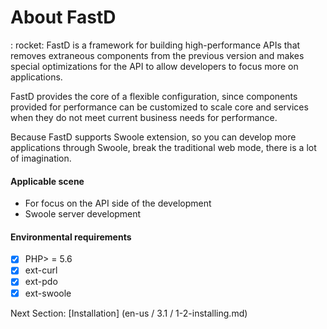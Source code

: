 # About FastD

: rocket: FastD is a framework for building high-performance APIs that removes extraneous components from the previous version and makes special optimizations for the API to allow developers to focus more on applications.

FastD provides the core of a flexible configuration, since components provided for performance can be customized to scale core and services when they do not meet current business needs for performance.

Because FastD supports Swoole extension, so you can develop more applications through Swoole, break the traditional web mode, there is a lot of imagination.

#### Applicable scene

* For focus on the API side of the development
* Swoole server development

#### Environmental requirements

- [x] PHP> = 5.6
- [x] ext-curl
- [x] ext-pdo
- [x] ext-swoole

Next Section: [Installation] (en-us / 3.1 / 1-2-installing.md)